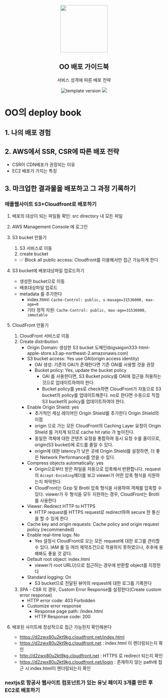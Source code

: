 <p align="middle" >
  <img width="150px;" src="https://upload.wikimedia.org/wikipedia/commons/thumb/9/93/Amazon_Web_Services_Logo.svg/1200px-Amazon_Web_Services_Logo.svg.png"/>
</p>
<h2 align="middle">OO 배포 가이드북</h2>
<p align="middle">서비스 성격에 따른 배포 전략</p>
<p align="middle">
  <img src="https://img.shields.io/badge/version-1.0.0-blue?style=flat-square" alt="template version"/>
  <img src="https://img.shields.io/badge/license-MIT-brightgreen.svg?style=flat-square"/>
</p>

# OO의 deploy book

## 1. 나의 배포 경험

## 2. AWS에서 SSR, CSR에 따른 배포 전략

- CSR이 CDN배포가 권장되는 이유
- EC2 배포가 가지는 특징

## 3. 마크업한 결과물을 배포하고 그 과정 기록하기

### 애플웹사이트 S3+Cloudfront로 배포하기

1. 배포의 대상이 되는 파일들 확인: src directory 내 모든 파일

2. AWS Management Console 에 로그인

3. S3 bucket 만들기
   1. S3 서비스로 이동
   2. create bucket
     - ✅ Block all public access: Cloudfront를 이용해서만 접근 가능하게 한다

4. S3 bucket에 배포대상파일 업로드하기
   - 생성한 bucket으로 이동
   - 배포대상파일 업로드
   - metadata 를 추가한다
      - index.html: `Cache-Control: public, s-maxage=31536000, max-age=0`
      - 기타 정적 자원: `Cache-Control: public, max-age=31536000, immutable`

5. CloudFront 만들기
   1. CloudFront 서비스로 이동
   2. Create distribution
      - Origin Domain: 생성한 S3 bucket 도메인(bigsaigon333-html-apple-store.s3.ap-northeast-2.amazonaws.com)
      - S3 bucket access: Yes use OAI(origin access identity)
         - OAI 생성: 기존의 OAI가 존재한다면 기존 OAI를 사용할 것을 권장
         - Bucket policy: Yes, update the bucket policy
            - OAI 를 사용한다면, S3 Bucket policy를 OAI에 접근을 허용하는 것으로 업데이트하여야 한다.
            - Bucket policy를 yes로 check하면 CloudFront가 자동으로 S3 bucket의 policy를 업데이트해준다.
              no로 한다면 수동으로 직접 S3 bucket의 policy를 업데이트하여야 한다.
      - Enable Origin Shield: yes
         - 추가적인 캐싱 레이어인 Origin Shield를 추가한다
         Origin Shield의 이점
         - origin 으로 가는 모든 CloudFront의 Caching Layer 요청이 Origin Shield 를 거치게 되므로 cache hit ratio 가 높아진다.
         - 동일한 객체에 대한 콘텐츠 요청을 통합하여 동시 요청 수를 줄이므로, origin(S3 bucket)에 로드를 줄일 수 있다.
         - origin에 대한 latency가 낮은 곳에 Origin Shield를 설정하면, 더 좋은 Network Performance를 얻을 수 있다.
      - Compress objects automatically: yes
        - Origin으로부터 받은 파일을 자동으로 압축해서 반환합니다. request 의 `Accept-Encoding`헤더를 보고 viewer가 어떤 압축 형식을 지원하는지 파악한다.
        - CloudFront는 Gzip 및 Brotli 압축 형식을 사용하여 객체를 압축할 수 있다. viewer가 두 형식을 모두 지원하는 경우, CloudFront는 Brotli를 사용한다
      - Viewer: Redirect HTTP to HTTPS
        - HTTP request를 HTTPS request로 redirect하여 secure 한 통신을 할 수 있게 한다
      - Cache key and origin requests: Cache policy and origin request policy (recommended)
      - Enable real-time logs: No
         - Yes 설정시 CloudFront로 오는 모든 request에 대한 로그를 관리할 수 있다. IAM 롤 등 여러 제약조건으로 적용하지 못하였으나, 추후에 용해봐도 좋을 것 같다.
      - Default root object: index.html
         - viewer가 root URL(/)으로 접근하는 경우에 반환할 object를 지정한다
      - Standard logging: On
         - S3 bucket으로 전달된 뷰어의 request에 대한 로그를 기록한다
   3. SPA - CSR 의 경우, Custom Error Response를 설정한다(Create custom error response)
      - HTTP error code: 403 Forbidden
      - Customize error response
         - Response page path: /index.html
         - HTTP Response code: 200
6. 배포된 사이트에 정상적으로 접근 가능한지 확인해본다
   - <https://d2zwx80u2kt9kg.cloudfront.net/index.html>
   - <https://d2zwx80u2kt9kg.cloudfront.net> : index.html 이 렌더링되는지 확인
   - <http://d2zwx80u2kt9kg.cloudfront.net> : HTTPS 로 redirect 되는지 확인
   - <https://d2zwx80u2kt9kg.cloudfront.net/login> : 존재하지 않는 path에 접근 시 index.html이 렌더링되는지 확인

### nextjs로 항공사 웹사이트 컴포넌트가 있는 유닛 페이지 3개를 만든 후 EC2로 배포하기

